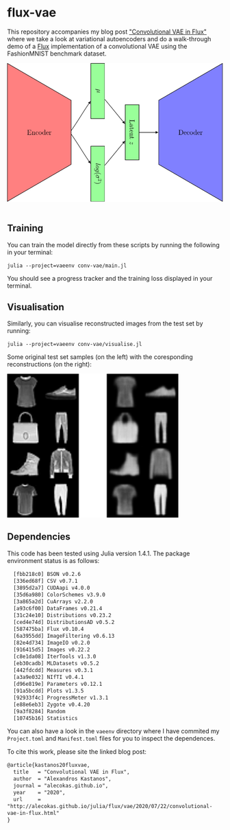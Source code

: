 # flux-vae
This repository accompanies my blog post ["Convolutional VAE in Flux"](http://alecokas.github.io/julia/flux/vae/2020/07/22/convolutional-vae-in-flux.html) where we take a look at variational autoencoders and do a walk-through demo of a [Flux](https://fluxml.ai/) implementation of a convolutional VAE using the FashionMNIST benchmark dataset.

<div style="text-align:center"><img src="/images/vae.png" width="600"/>
</div><br/>

## Training
You can train the model directly from these scripts by running the following in your terminal:
```
julia --project=vaeenv conv-vae/main.jl
```
You should see a progress tracker and the training loss displayed in your terminal.

## Visualisation
Similarly, you can visualise reconstructed images from the test set by running:
```
julia --project=vaeenv conv-vae/visualise.jl
```
Some original test set samples (on the left) with the coresponding reconstructions (on the right):

<img src="/images/recon.png" alt="reconstruction-drawing" width="400"/>

## Dependencies
This code has been tested using Julia version 1.4.1. The package environment status is as follows:
```
  [fbb218c0] BSON v0.2.6
  [336ed68f] CSV v0.7.1
  [3895d2a7] CUDAapi v4.0.0
  [35d6a980] ColorSchemes v3.9.0
  [3a865a2d] CuArrays v2.2.0
  [a93c6f00] DataFrames v0.21.4
  [31c24e10] Distributions v0.23.2
  [ced4e74d] DistributionsAD v0.5.2
  [587475ba] Flux v0.10.4
  [6a3955dd] ImageFiltering v0.6.13
  [82e4d734] ImageIO v0.2.0
  [916415d5] Images v0.22.2
  [c8e1da08] IterTools v1.3.0
  [eb30cadb] MLDatasets v0.5.2
  [442fdcdd] Measures v0.3.1
  [a3a9e032] NIfTI v0.4.1
  [d96e819e] Parameters v0.12.1
  [91a5bcdd] Plots v1.3.5
  [92933f4c] ProgressMeter v1.3.1
  [e88e6eb3] Zygote v0.4.20
  [9a3f8284] Random 
  [10745b16] Statistics 
```
You can also have a look in the `vaeenv` directory where I have commited my `Project.toml` and `Manifest.toml` files for you to inspect the dependences.


To cite this work, please site the linked blog post:
<div class="language-plaintext highlighter-rouge"><div class="highlight"><pre class="highlight">
<code>@article{kastanos20fluxvae,
  title   = "Convolutional VAE in Flux",
  author  = "Alexandros Kastanos",
  journal = "alecokas.github.io",
  year    = "2020",
  url     = "http://alecokas.github.io/julia/flux/vae/2020/07/22/convolutional-vae-in-flux.html"
}
</code></pre></div></div>
